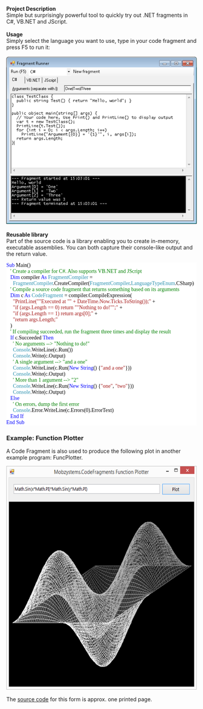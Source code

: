 <div class="wikidoc">
<p><strong>Project Description</strong><br>
Simple but surprisingly powerful tool to quickly try out .NET fragments in C#, VB.NET and JScript.<br>
<br>
<strong>Usage</strong><br>
Simply select the language you want to use, type in your code fragment and press F5 to run it:<br>
<br>
<img title="Screenshot.png" alt="Screenshot.png" src="Home_Screenshot.png"><br>
<br>
<strong>Reusable library</strong><br>
Part of the source code is a library enabling you to create in-memory, executable assemblies. You can both capture their console-like output and the return value.</p>
<pre style="font-family:consolas; background:white; color:black"><span style="color:blue">Sub</span> Main()<br>&nbsp;&nbsp; <span style="color:green">' Create a compiler for C#. Also supports VB.NET and JScript<br></span>&nbsp;&nbsp; <span style="color:blue">Dim</span> compiler <span style="color:blue">As</span>&nbsp;<span style="color:#2b91af">FragmentCompiler</span> =<br>&nbsp;&nbsp;&nbsp;&nbsp; <span style="color:#2b91af">FragmentCompiler</span>.CreateCompiler(<span style="color:#2b91af">FragmentCompiler</span>.<span style="color:#2b91af">LanguageTypeEnum</span>.CSharp)<br>&nbsp;&nbsp; <span style="color:green">' Compile a source code fragment that returns something based on its arguments<br></span>&nbsp;&nbsp; <span style="color:blue">Dim</span> c <span style="color:blue">As</span>&nbsp;<span style="color:#2b91af">CodeFragment</span> = compiler.CompileExpression(<br>&nbsp;&nbsp;&nbsp;&nbsp; <span style="color:#a31515">&quot;PrintLine(&quot;&quot;Executed at &quot;&quot; &#43; DateTime.Now.Ticks.ToString());&quot;</span> &#43;<br>&nbsp;&nbsp;&nbsp;&nbsp; <span style="color:#a31515">&quot;if (args.Length == 0) return &quot;&quot;Nothing to do!&quot;&quot;;&quot;</span> &#43;<br>&nbsp;&nbsp;&nbsp;&nbsp; <span style="color:#a31515">&quot;if (args.Length == 1) return args[0];&quot;</span> &#43;<br>&nbsp;&nbsp;&nbsp;&nbsp; <span style="color:#a31515">&quot;return args.Length;&quot;<br></span>&nbsp;&nbsp; )<br>&nbsp;&nbsp; <span style="color:green">' If compiling succeeded, run the fragment three times and display the result<br></span>&nbsp;&nbsp; <span style="color:blue">If</span> c.Succeeded <span style="color:blue">Then<br></span>&nbsp;&nbsp;&nbsp;&nbsp; <span style="color:green">' No arguments --&gt; &quot;Nothing to do!&quot;<br></span>&nbsp;&nbsp;&nbsp;&nbsp; <span style="color:#2b91af">Console</span>.WriteLine(c.Run())<br>&nbsp;&nbsp;&nbsp;&nbsp; <span style="color:#2b91af">Console</span>.Write(c.Output)<br>&nbsp;&nbsp;&nbsp;&nbsp; <span style="color:green">' A single argument --&gt; &quot;and a one&quot;<br></span>&nbsp;&nbsp;&nbsp;&nbsp; <span style="color:#2b91af">Console</span>.WriteLine(c.Run(<span style="color:blue">New</span>&nbsp;<span style="color:blue">String</span>() {<span style="color:#a31515">&quot;and a one&quot;</span>}))<br>&nbsp;&nbsp;&nbsp;&nbsp; <span style="color:#2b91af">Console</span>.Write(c.Output)<br>&nbsp;&nbsp;&nbsp;&nbsp; <span style="color:green">' More than 1 argument --&gt; &quot;2&quot;<br></span>&nbsp;&nbsp;&nbsp;&nbsp; <span style="color:#2b91af">Console</span>.WriteLine(c.Run(<span style="color:blue">New</span>&nbsp;<span style="color:blue">String</span>() {<span style="color:#a31515">&quot;one&quot;</span>, <span style="color:#a31515">&quot;two&quot;</span>}))<br>&nbsp;&nbsp;&nbsp;&nbsp; <span style="color:#2b91af">Console</span>.Write(c.Output)<br>&nbsp;&nbsp; <span style="color:blue">Else<br></span>&nbsp;&nbsp;&nbsp;&nbsp; <span style="color:green">' On errors, dump the first error<br></span>&nbsp;&nbsp;&nbsp;&nbsp; <span style="color:#2b91af">Console</span>.Error.WriteLine(c.Errors(0).ErrorText)<br>&nbsp;&nbsp; <span style="color:blue">End</span>&nbsp;<span style="color:blue">If</span>
<span style="color:blue">End</span>&nbsp;<span style="color:blue">Sub</span></pre>
<h3><font style="font-weight:bold">Example: Function Plotter</font></h3>
<p>A Code Fragment is also used to produce the following plot in another example program: FuncPlotter.</p>
<p><img title="image" border="0" alt="image" src="Home_image_2.png" width="603" height="592" style="border-top:0px; border-right:0px; border-bottom:0px; padding-top:0px; padding-left:0px; border-left:0px; display:inline; padding-right:0px"></p>
<p>The <a href="https://github.com/mobzystems/FragmentRunner/blob/master/FragmentRunner/FragmentEditor.vb">
source code</a> for this form is approx. one printed page.</p>
</div><div class="ClearBoth"></div>
